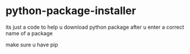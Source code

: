 # python-package-installer

its just a code to help u download python package after u enter a correct name of a package

make sure u have pip

